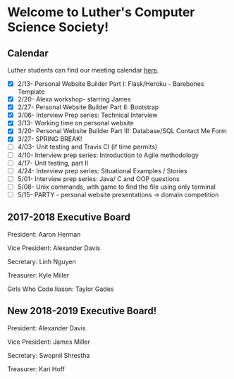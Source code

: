 # Welcome to Luther's Computer Science Society!


## Calendar
Luther students can find our meeting calendar [here](https://calendar.google.com/calendar/embed?src=css%40luther.edu&ctz=America%2FChicago).


- [x] 2/13- Personal Website Builder Part I: Flask/Heroku - Barebones Template 
- [x] 2/20- Alexa workshop- starring James
- [x] 2/27- Personal Website Builder Part II: Bootstrap 
- [x] 3/06- Interview Prep series: Technical Interview
- [x] 3/13- Working time on personal website
- [x] 3/20- Personal Website Builder Part III: Database/SQL Contact Me Form
- [x] 3/27- SPRING BREAK!
- [ ] 4/03- Unit testing and Travis CI (if time permits)
- [ ] 4/10- Interview prep series: Introduction to Agile methodology 
- [ ] 4/17- Unit testing, part II 
- [ ] 4/24- Interview prep series: Situational Examples / Stories 
- [ ] 5/01- Interview prep series: Java/ C and OOP questions
- [ ] 5/08- Unix commands, with game to find the file using only terminal
- [ ] 5/15- PARTY - personal website presentations -> domain competition

## 2017-2018 Executive Board
President: Aaron Herman

Vice President: Alexander Davis

Secretary: Linh Nguyen

Treasurer: Kyle Miller

Girls Who Code liason: Taylor Gades

## New 2018-2019 Executive Board!
President: Alexander Davis

Vice President: James Miller

Secretary: Swopnil Shrestha

Treasurer: Kari Hoff
